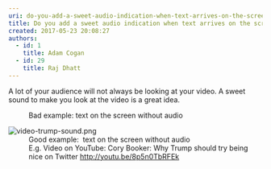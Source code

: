 ```yaml
---
uri: do-you-add-a-sweet-audio-indication-when-text-arrives-on-the-screen
title: Do you add a sweet audio indication when text arrives on the screen?
created: 2017-05-23 20:08:27
authors:
  - id: 1
    title: Adam Cogan
  - id: 29
    title: Raj Dhatt
---
```





<span class='intro'> <p>A lot of your audience will not always be looking at your video. A sweet sound to make you look at the video is a great idea.​<br></p><dd class="ssw15-rteElement-FigureBad">Bad example&#58; text on the screen without audio<br></dd> </span>

<dl class="goodImage"><dt> 
      ​<img src="/PublishingImages/video-trump-sound.png" alt="video-trump-sound.png" />​</dt><dd>Good example&#58; &#160;text on the screen without audio 
      <br>E.g.&#160;Video on YouTube&#58;&#160;Cory Booker&#58; Why Trump should try being nice on Twitter&#160;<a href="http&#58;//youtu.be/8p5n0TbRFEk">http&#58;//youtu.be/8p5n0TbRFEk</a><br></dd> ​ </dl>


